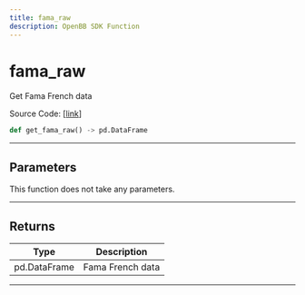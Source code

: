 ```yaml
---
title: fama_raw
description: OpenBB SDK Function
---
```


# fama_raw

Get Fama French data

Source Code: [[link](https://github.com/OpenBB-finance/OpenBBTerminal/tree/main/openbb_terminal/stocks/fundamental_analysis/dcf_model.py#L240)]

```python
def get_fama_raw() -> pd.DataFrame
```

---

## Parameters

This function does not take any parameters.

---

## Returns

| Type | Description |
| ---- | ----------- |
| pd.DataFrame | Fama French data |
---

